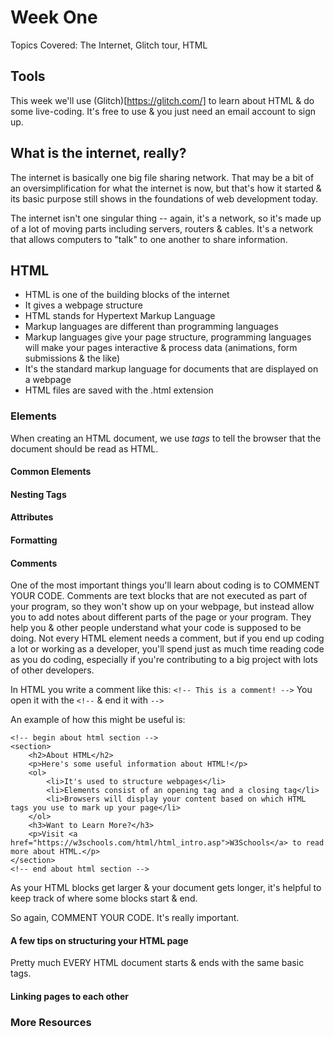 # Week One

Topics Covered: The Internet, Glitch tour, HTML

## Tools

This week we'll use (Glitch)[https://glitch.com/] to learn about HTML & do some live-coding. It's free to use & you just need an email account to sign up.

## What is the internet, really?

The internet is basically one big file sharing network. That may be a bit of an oversimplification for what the internet is now, but that's how it started & its basic purpose still shows in the foundations of web development today.

The internet isn't one singular thing -- again, it's a network, so it's made up of a lot of moving parts including servers, routers & cables. It's a network that allows computers to "talk" to one another to share information.

## HTML

- HTML is one of the building blocks of the internet
- It gives a webpage structure
- HTML stands for Hypertext Markup Language
- Markup languages are different than programming languages
- Markup languages give your page structure, programming languages will make your pages interactive & process data (animations, form submissions & the like)
- It's the standard markup language for documents that are displayed on a webpage
- HTML files are saved with the .html extension

### Elements

When creating an HTML document, we use _tags_ to tell the browser that the document should be read as HTML.

#### Common Elements

#### Nesting Tags

#### Attributes

#### Formatting

#### Comments

One of the most important things you'll learn about coding is to COMMENT YOUR CODE. Comments are text blocks that are not executed as part of your program, so they won't show up on your webpage, but instead allow you to add notes about different parts of the page or your program. They help you & other people understand what your code is supposed to be doing. Not every HTML element needs a comment, but if you end up coding a lot or working as a developer, you'll spend just as much time reading code as you do coding, especially if you're contributing to a big project with lots of other developers.

In HTML you write a comment like this:
`<!-- This is a comment! -->`
You open it with the `<!--` & end it with `-->`

An example of how this might be useful is:

```
<!-- begin about html section -->
<section>
    <h2>About HTML</h2>
    <p>Here's some useful information about HTML!</p>
    <ol>
        <li>It's used to structure webpages</li>
        <li>Elements consist of an opening tag and a closing tag</li>
        <li>Browsers will display your content based on which HTML tags you use to mark up your page</li>
    </ol>
    <h3>Want to Learn More?</h3>
    <p>Visit <a href="https://w3schools.com/html/html_intro.asp">W3Schools</a> to read more about HTML.</p>
</section>
<!-- end about html section -->
```

As your HTML blocks get larger & your document gets longer, it's helpful to keep track of where some blocks start & end.

So again, COMMENT YOUR CODE. It's really important.

#### A few tips on structuring your HTML page

Pretty much EVERY HTML document starts & ends with the same basic tags.

#### Linking pages to each other

### More Resources
